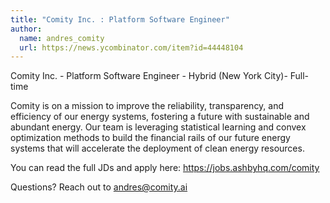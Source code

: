 ```yaml
---
title: "Comity Inc. : Platform Software Engineer"
author:
  name: andres_comity
  url: https://news.ycombinator.com/item?id=44448104
---
```

Comity Inc. - Platform Software Engineer - Hybrid (New York City)- Full-time

Comity is on a mission to improve the reliability, transparency, and efficiency of our energy systems, fostering a future with sustainable and abundant energy. Our team is leveraging statistical learning and convex optimization methods to build the financial rails of our future energy systems that will accelerate the deployment of clean energy resources.

You can read the full JDs and apply here: <a href="https:&#x2F;&#x2F;jobs.ashbyhq.com&#x2F;comity" rel="nofollow">https:&#x2F;&#x2F;jobs.ashbyhq.com&#x2F;comity</a>

Questions? Reach out to andres@comity.ai
<JobApplication />
